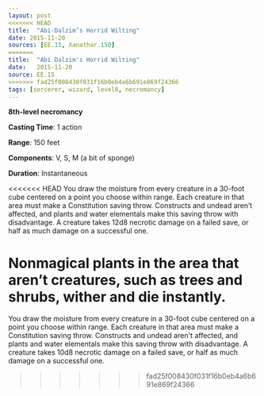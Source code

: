 ```yaml
---
layout: post
<<<<<<< HEAD
title:  "Abi-Dalzim’s Horrid Wilting"
date: 2015-11-20
sources: [EE.15, Xanathar.150]
=======
title:  "Abi Dalzim's Horrid Wilting"
date:   2015-11-20
source: EE.15
>>>>>>> fad25f008430f031f16b0eb4a6b691e869f24366
tags: [sorcerer, wizard, level8, necromancy]
---
```


**8th-level necromancy**

**Casting Time**: 1 action

**Range**: 150 feet

**Components**: V, S, M (a bit of sponge)

**Duration**: Instantaneous

<<<<<<< HEAD
You draw the moisture from every creature in a 30-foot cube centered on a point you choose within range. Each creature in that area must make a Constitution saving throw. Constructs and undead aren’t affected, and plants and water elementals make this saving throw with disadvantage. A creature takes 12d8 necrotic damage on a failed save, or half as much damage on a successful one.

Nonmagical plants in the area that aren’t creatures, such as trees and shrubs, wither and die instantly.
=======
You draw the moisture from every creature in a 30-foot cube centered on a point you choose within range. Each creature in that area must make a Constitution saving throw. Constructs and undead aren't affected, and plants and water elementals make this saving throw with disadvantage. A creature takes 10d8 necrotic damage on a failed save, or half as much damage on a successful one.
>>>>>>> fad25f008430f031f16b0eb4a6b691e869f24366
